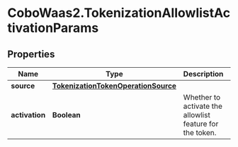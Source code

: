 # CoboWaas2.TokenizationAllowlistActivationParams

## Properties

Name | Type | Description | Notes
------------ | ------------- | ------------- | -------------
**source** | [**TokenizationTokenOperationSource**](TokenizationTokenOperationSource.md) |  | 
**activation** | **Boolean** | Whether to activate the allowlist feature for the token. | 


